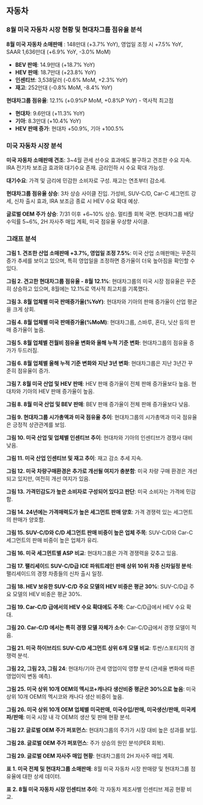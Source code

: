## 자동차

### 8월 미국 자동차 시장 현황 및 현대차그룹 점유율 분석

**8월 미국 자동차 소매판매** : 148만대 (+3.7% YoY), 영업일 조정 시 +7.5% YoY, SAAR 1,636만대 (+6.9% YoY, -3.0% MoM)

- **BEV 판매**: 14.9만대 (+18.7% YoY)
- **HEV 판매**: 18.7만대 (+23.8% YoY)
- **인센티브**: 3,538달러 (-0.6% MoM, +2.3% YoY)
- **재고**: 252만대 (-0.8% MoM, -8.4% YoY)

**현대차그룹 점유율**: 12.1% (+0.9%P MoM, +0.8%P YoY) - 역사적 최고점

- **현대차**: 9.6만대 (+11.3% YoY)
- **기아**: 8.3만대 (+10.4% YoY)
- **HEV 판매 증가**: 현대차 +50.9%, 기아 +100.5%


### 미국 자동차 시장 분석

**미국 자동차 소매판매 견조**: 3~4월 관세 선수요 효과에도 불구하고 견조한 수요 지속. IRA 전기차 보조금 효과와 대기수요 존재. 금리인하 시 수요 확대 가능성.

**대기수요**: 가격 및 금리에 민감한 소비자로 구성. 재고는 연초부터 감소세.

**현대차그룹 점유율 상승**: 3차 상승 사이클 진입. 가성비, SUV-C/D, Car-C 세그먼트 강세, 신차 출시 효과, IRA 보조금 종료 시 HEV 수요 확대 예상.

**글로벌 OEM 주가 상승**: 7/31 이후 +6~10% 상승. 멀티플 회복 국면. 현대차그룹 배당수익률 5~6%, 2H 자사주 매입 계획, 미국 점유율 우상향 사이클.

### 그래프 분석

**그림 1. 견조한 산업 소매판매 +3.7%, 영업일 조정 7.5%**: 미국 산업 소매판매는 꾸준히 증가 추세를 보이고 있으며, 특히 영업일을 조정하면 증가율이 더욱 높아짐을 확인할 수 있다.

**그림 2. 견고한 현대차그룹 점유율 - 8월 12.1%**: 현대차그룹의 미국 시장 점유율은 꾸준히 상승하고 있으며, 8월에는 12.1%로 역사적 최고치를 기록했다.

**그림 3. 8월 업체별 미국 판매증가율(%YoY)**: 현대차와 기아의 판매 증가율이 산업 평균을 크게 상회.

**그림 4. 8월 업체별 미국 판매증가율(%MoM)**: 현대차그룹, 스바루, 혼다, 닛산 등의 판매 증가율이 높음.

**그림 5. 8월 업체별 전월비 점유율 변화와 올해 누적 기준 변화**: 현대차그룹의 점유율 증가가 두드러짐.

**그림 6. 8월 업체별 올해 누적 기준 변화와 지난 3년 변화**: 현대차그룹은 지난 3년간 꾸준히 점유율이 증가.

**그림 7. 8월 미국 산업 및 HEV 판매**: HEV 판매 증가율이 전체 판매 증가율보다 높음. 현대차와 기아의 HEV 판매 증가율이 높음.

**그림 8. 8월 미국 산업 및 BEV 판매**: BEV 판매 증가율이 전체 판매 증가율보다 낮음.

**그림 9. 현대차그룹 시가총액과 미국 점유율 추이**: 현대차그룹의 시가총액과 미국 점유율은 긍정적 상관관계를 보임.

**그림 10. 미국 산업 및 업체별 인센티브 추이**: 현대차와 기아의 인센티브가 경쟁사 대비 낮음.

**그림 11. 미국 산업 인센티브 및 재고 추이**: 재고 감소 추세 지속.

**그림 12. 미국 차량구매환경은 추가로 개선될 여지가 충분함**: 미국 차량 구매 환경은 개선되고 있지만, 여전히 개선 여지가 있음.

**그림 13. 가격민감도가 높은 소비자로 구성되어 있다고 판단**: 미국 소비자는 가격에 민감함.

**그림 14. 24년에는 가격매력도가 높은 세그먼트 판매 양호**: 가격 경쟁력 있는 세그먼트의 판매가 양호함.

**그림 15. SUV-C/D와 C/D 세그먼트 판매 비중이 높은 업체 주목**: SUV-C/D와 Car-C 세그먼트의 판매 비중이 높은 업체가 유리.

**그림 16. 미국 세그먼트별 ASP 비교**: 현대차그룹은 가격 경쟁력을 갖추고 있음.

**그림 17. 팰리세이드 SUV-C/D급 ICE 파워트레인 판매 상위 10위 차종 신차일정 분석**: 팰리세이드의 경쟁 차종들의 신차 출시 일정.

**그림 18. HEV 보유한 SUV-C/D 주요 모델의 HEV 비중은 평균 30%**: SUV-C/D급 주요 모델의 HEV 비중은 평균 30%.

**그림 19. Car-C/D 급에서의 HEV 수요 확대에도 주목**: Car-C/D급에서 HEV 수요 확대.

**그림 20. Car-C/D 에서는 특히 경쟁 모델 자체가 소수**: Car-C/D급에서 경쟁 모델이 적음.

**그림 21. 미국 하이브리드 SUV-C/D 세그먼트 상위 6개 모델 비교**: 투싼/스포티지의 경쟁력 분석.

**그림 22, 그림 23, 그림 24**: 현대차/기아 관세 영업이익 영향 분석 (관세율 변화에 따른 영업이익 변동 예측).

**그림 25. 미국 상위 10개 OEM의 멕시코+캐나다 생산비중 평균은 30%으로 높음**: 미국 상위 10개 OEM의 멕시코와 캐나다 생산 비중이 높음.

**그림 26. 미국 상위 10개 OEM 업체별 미국판매, 미국수입/판매, 미국생산/판매, 미국케파/판매**: 미국 시장 내 각 OEM의 생산 및 판매 현황 분석.

**그림 27. 글로벌 OEM 주가 퍼포먼스**: 현대차그룹의 주가가 시장 대비 높은 성과를 보임.

**그림 28. 글로벌 OEM 주가 퍼포먼스**: 주가 상승의 원인 분석(PER 회복).

**그림 29. 글로벌 OEM 자사주 매입 현황**: 현대차그룹의 2H 자사주 매입 계획.

**표 1. 미국 전체 및 현대차그룹 소매판매**: 8월 미국 자동차 시장 판매량 및 현대차그룹 점유율에 대한 상세 데이터.

**표 2. 8월 미국 자동차 시장 인센티브 추이**: 각 자동차 제조사별 인센티브 제공 현황 비교.


